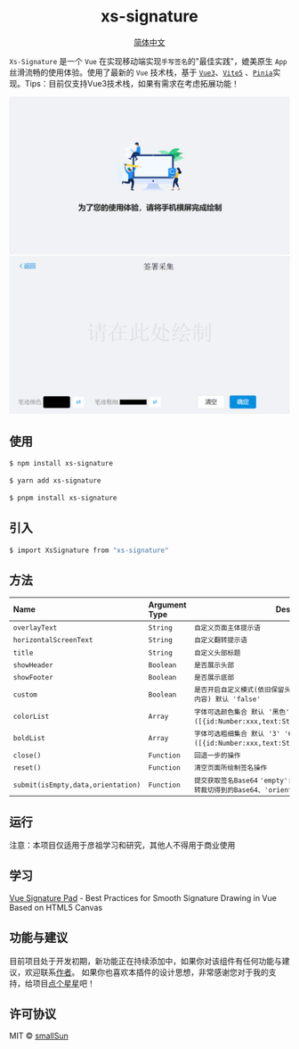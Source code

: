 <h1 align="center">
xs-signature
</h1>

<p align="center">
 <a href="README.md">简体中文</a> 
</p>


`Xs-Signature` 是一个 `Vue` 在实现移动端实现`手写签名`的"最佳实践"，媲美原生 `App` 丝滑流畅的使用体验。使用了最新的 `Vue` 技术栈，基于 [`Vue3`](https://cn.vuejs.org/)、[`Vite5`](https://cn.vitejs.dev/)
、[`Pinia`](https://pinia.vuejs.org/)实现。Tips：目前仅支持Vue3技术栈，如果有需求在考虑拓展功能！


<div>
<img width="1168" src='src/public/images/info.png'  alt="info"/>
<img width="1168" src='src/public/images/main.png'  alt="main"/>
</div>



## 使用

```sh
$ npm install xs-signature
```
```sh
$ yarn add xs-signature
```
```sh
$ pnpm install xs-signature
```

## 引入

```sh
$ import XsSignature from "xs-signature"
```


## 方法

| Name                                                           | Argument Type | Description                                                                        |
|:---------------------------------------------------------------|:--------------|------------------------------------------------------------------------------------|
| `overlayText`                                                  | `String`      | `自定义页面主体提示语`                                                                       |
| `horizontalScreenText`                                         | `String`      | `自定义翻转提示语`                                                                         |
| `title`                                                        | `String`      | `自定义头部标题`                                                                          |
| `showHeader`                                                   | `Boolean`     | `是否展示头部`                                                                           |
| `showFooter`                                                   | `Boolean`     | `是否展示底部`                                                                           |
| `custom`                                                       | `Boolean`     | `是否开启自定义模式(依旧保留头部、底部，不同于为可以自定义其中内容) 默认 'false'`                                    |
| `colorList`                                                    | `Array`       | `字体可选颜色集合 默认 '黑色' '红色' '蓝色'  ([{id:Number:xxx,text:String:xxx,value:String:xxx}])` |
| `boldList`                                                     | `Array`       | `字体可选粗细集合 默认 '3' '6' '9'  ([{id:Number:xxx,text:String:xxx,value:String:xxx}])`    |
| `close()`                                                      | `Function`    | `回退一步的操作`                                                                          |
| `reset()`                                                      | `Function`    | `清空页面所绘制签名操作`                                                                      |
| `submit(isEmpty,data,orientation)`                             | `Function`    | `提交获取签名Base64` `'empty':签名是否为空值、'data':签名后旋转裁切得到的Base64、'orientation':屏幕翻转方向`      |


## 运行

注意：本项目仅适用于彦祖学习和研究，其他人不得用于商业使用


## 学习

[Vue Signature Pad](https://github.com/neighborhood999/vue-signature-pad) - Best Practices for Smooth Signature Drawing in Vue Based on HTML5 Canvas


## 功能与建议

目前项目处于开发初期，新功能正在持续添加中，如果你对该组件有任何功能与建议，欢迎联系[作者](https://github.com/smallSun0110/Xs-Signature/issues)。
如果你也喜欢本插件的设计思想，非常感谢您对于我的支持，给项目[点个星星](https://github.com/smallSun0110/Xs-Signature)吧！


## 许可协议

MIT © [smallSun](https://github.com/smallSun0110)
